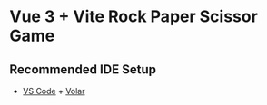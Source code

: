 # Vue 3 + Vite Rock Paper Scissor Game

## Recommended IDE Setup

- [VS Code](https://code.visualstudio.com/) + [Volar](https://marketplace.visualstudio.com/items?itemName=Vue.volar)
